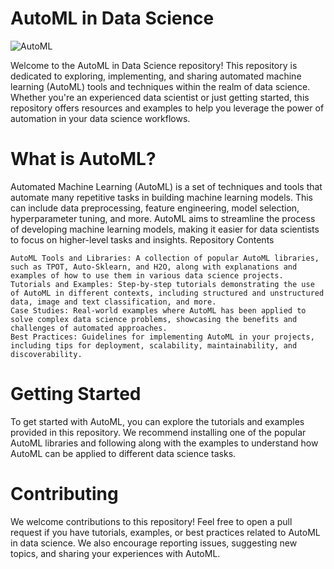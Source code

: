 # AutoML in Data Science
![AutoML](https://h2o.ai/platform/h2o-automl/_jcr_content/root/container/section_1366565710/par/advancedcolumncontro/columns0/image.coreimg.png/1678211341158/h2o-automl.png)

Welcome to the AutoML in Data Science repository! This repository is dedicated to exploring, implementing, and sharing automated machine learning (AutoML) tools and techniques within the realm of data science. Whether you're an experienced data scientist or just getting started, this repository offers resources and examples to help you leverage the power of automation in your data science workflows.

# What is AutoML?

Automated Machine Learning (AutoML) is a set of techniques and tools that automate many repetitive tasks in building machine learning models. This can include data preprocessing, feature engineering, model selection, hyperparameter tuning, and more. AutoML aims to streamline the process of developing machine learning models, making it easier for data scientists to focus on higher-level tasks and insights.
Repository Contents

    AutoML Tools and Libraries: A collection of popular AutoML libraries, such as TPOT, Auto-Sklearn, and H2O, along with explanations and examples of how to use them in various data science projects.
    Tutorials and Examples: Step-by-step tutorials demonstrating the use of AutoML in different contexts, including structured and unstructured data, image and text classification, and more.
    Case Studies: Real-world examples where AutoML has been applied to solve complex data science problems, showcasing the benefits and challenges of automated approaches.
    Best Practices: Guidelines for implementing AutoML in your projects, including tips for deployment, scalability, maintainability, and discoverability.

# Getting Started

To get started with AutoML, you can explore the tutorials and examples provided in this repository. We recommend installing one of the popular AutoML libraries and following along with the examples to understand how AutoML can be applied to different data science tasks.

# Contributing

We welcome contributions to this repository! Feel free to open a pull request if you have tutorials, examples, or best practices related to AutoML in data science. We also encourage reporting issues, suggesting new topics, and sharing your experiences with AutoML.

